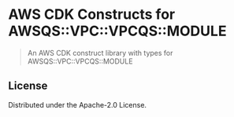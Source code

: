 # AWS CDK Constructs for AWSQS::VPC::VPCQS::MODULE

> An AWS CDK construct library with types for AWSQS::VPC::VPCQS::MODULE

## License

Distributed under the Apache-2.0 License.

